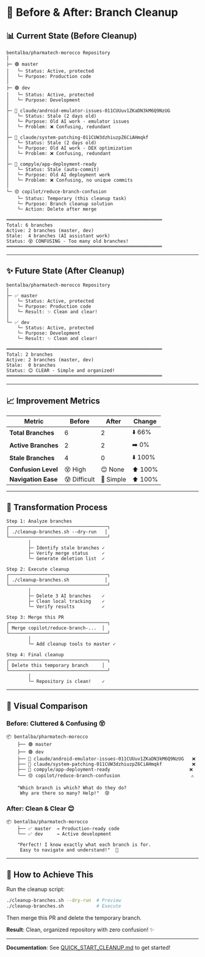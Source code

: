 # 🎨 Before & After: Branch Cleanup

## 📊 Current State (Before Cleanup)

```
bentalba/pharmatech-morocco Repository
│
├─ 🟢 master
│   └─ Status: Active, protected
│   └─ Purpose: Production code
│
├─ 🟢 dev  
│   └─ Status: Active, protected
│   └─ Purpose: Development
│
├─ 🔴 claude/android-emulator-issues-011CUUuv1ZKaDN3kM6Q9NzUG
│   └─ Status: Stale (2 days old)
│   └─ Purpose: Old AI work - emulator issues
│   └─ Problem: ❌ Confusing, redundant
│
├─ 🔴 claude/system-patching-011CUW3dzhiuzpZ6CiAHmqkf
│   └─ Status: Stale (2 days old)
│   └─ Purpose: Old AI work - DEX optimization
│   └─ Problem: ❌ Confusing, redundant
│
├─ 🔴 compyle/app-deployment-ready
│   └─ Status: Stale (auto-commit)
│   └─ Purpose: Old AI deployment work
│   └─ Problem: ❌ Confusing, no unique commits
│
└─ 🟡 copilot/reduce-branch-confusion
    └─ Status: Temporary (this cleanup task)
    └─ Purpose: Branch cleanup solution
    └─ Action: Delete after merge

═════════════════════════════════════════════════════════
Total: 6 branches
Active: 2 branches (master, dev)
Stale:  4 branches (AI assistant work)
Status: 😵 CONFUSING - Too many old branches!
═════════════════════════════════════════════════════════
```

---

## ✨ Future State (After Cleanup)

```
bentalba/pharmatech-morocco Repository
│
├─ ✅ master
│   └─ Status: Active, protected
│   └─ Purpose: Production code
│   └─ Result: ✨ Clean and clear!
│
└─ ✅ dev
    └─ Status: Active, protected
    └─ Purpose: Development
    └─ Result: ✨ Clean and clear!

═════════════════════════════════════════════════════════
Total: 2 branches
Active: 2 branches (master, dev)
Stale:  0 branches
Status: 😊 CLEAR - Simple and organized!
═════════════════════════════════════════════════════════
```

---

## 📈 Improvement Metrics

| Metric | Before | After | Change |
|--------|--------|-------|--------|
| **Total Branches** | 6 | 2 | ⬇️ 66% |
| **Active Branches** | 2 | 2 | ➡️ 0% |
| **Stale Branches** | 4 | 0 | ⬇️ 100% |
| **Confusion Level** | 😵 High | 😊 None | ⬆️ 100% |
| **Navigation Ease** | 😰 Difficult | 🎯 Simple | ⬆️ 100% |

---

## 🔄 Transformation Process

```
Step 1: Analyze branches
┌────────────────────────────────────┐
│ ./cleanup-branches.sh --dry-run   │
└────────────────────────────────────┘
        │
        ├─ Identify stale branches ✓
        ├─ Verify merge status     ✓
        └─ Generate deletion list  ✓

Step 2: Execute cleanup
┌────────────────────────────────────┐
│ ./cleanup-branches.sh             │
└────────────────────────────────────┘
        │
        ├─ Delete 3 AI branches    ✓
        ├─ Clean local tracking    ✓
        └─ Verify results          ✓

Step 3: Merge this PR
┌────────────────────────────────────┐
│ Merge copilot/reduce-branch-...  │
└────────────────────────────────────┘
        │
        └─ Add cleanup tools to master ✓

Step 4: Final cleanup
┌────────────────────────────────────┐
│ Delete this temporary branch     │
└────────────────────────────────────┘
        │
        └─ Repository is clean!    ✓
```

---

## 🎯 Visual Comparison

### Before: Cluttered & Confusing 😵
```
📦 bentalba/pharmatech-morocco
    ├── 🟢 master
    ├── 🟢 dev
    ├── 🔴 claude/android-emulator-issues-011CUUuv1ZKaDN3kM6Q9NzUG   ❌
    ├── 🔴 claude/system-patching-011CUW3dzhiuzpZ6CiAHmqkf           ❌
    ├── 🔴 compyle/app-deployment-ready                             ❌
    └── 🟡 copilot/reduce-branch-confusion                          ⚠️
    
    "Which branch is which? What do they do?
     Why are there so many? Help!"  😰
```

### After: Clean & Clear 😊
```
📦 bentalba/pharmatech-morocco
    ├── ✅ master  → Production-ready code
    └── ✅ dev     → Active development
    
    "Perfect! I know exactly what each branch is for.
     Easy to navigate and understand!"  🎉
```

---

## 🚀 How to Achieve This

Run the cleanup script:
```bash
./cleanup-branches.sh --dry-run  # Preview
./cleanup-branches.sh            # Execute
```

Then merge this PR and delete the temporary branch.

**Result**: Clean, organized repository with zero confusion! ✨

---

**Documentation**: See [QUICK_START_CLEANUP.md](QUICK_START_CLEANUP.md) to get started!
